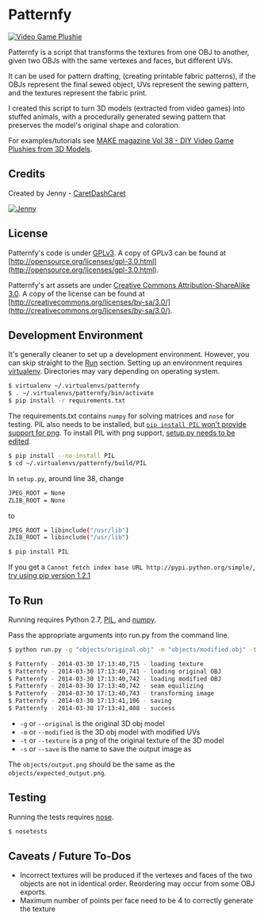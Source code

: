 Patternfy
============

[![Video Game Plushie](http://i1115.photobucket.com/albums/k552/caretdashcaret/2014-03/0_zpsd_zps60b0f522.jpg)](http://makezine.com/projects/make-38-cameras-and-av/video-game-plushies/)

Patternfy is a script that transforms the textures from one OBJ to another,
given two OBJs with the same vertexes and faces, but different UVs.

It can be used for pattern drafting, (creating printable fabric patterns), if the OBJs represent the final sewed object,
UVs represent the sewing pattern, and the textures represent the fabric print.

I created this script to turn 3D models (extracted from video games) into stuffed animals,
with a procedurally generated sewing pattern that preserves the model's original shape and coloration.

For examples/tutorials see [MAKE magazine Vol 38 - DIY Video Game Plushies from 3D Models](http://makezine.com/projects/make-38-cameras-and-av/video-game-plushies/).

Credits
-------------

Created by Jenny - [CaretDashCaret](http://caretdashcaret.wordpress.com/)

[![Jenny](http://i1115.photobucket.com/albums/k552/caretdashcaret/2014-03/About5_zps7f79c497.jpg)](http://caretdashcaret.wordpress.com/)

License
-------------

Patternfy's code is under [GPLv3](http://opensource.org/licenses/gpl-3.0.html).
A copy of GPLv3 can be found at [http://opensource.org/licenses/gpl-3.0.html](http://opensource.org/licenses/gpl-3.0.html).

Patternfy's art assets are under [Creative Commons Attribution-ShareAlike 3.0](http://creativecommons.org/licenses/by-sa/3.0/).
A copy of the license can be found at [http://creativecommons.org/licenses/by-sa/3.0/](http://creativecommons.org/licenses/by-sa/3.0/).

Development Environment
-------------

It's generally cleaner to set up a development environment. However, you can skip straight to the [Run](https://github.com/caretdashcaret/Patternfy#testing) section.
Setting up an environment requires [virtualenv](https://pypi.python.org/pypi/virtualenv). Directories may vary depending on operating system.

```sh
$ virtualenv ~/.virtualenvs/patternfy
$ . ~/.virtualenvs/patternfy/bin/activate
$ pip install -r requirements.txt
```

The requirements.txt contains `numpy` for solving matrices and `nose` for testing.
PIL also needs to be installed, but [`pip install PIL` won't provide support for png](http://jamie.curle.io/blog/webfaction-installing-pil/).
To install PIL with png support, [setup.py needs to be edited](http://stackoverflow.com/questions/4435016/install-pil-on-virtualenv-with-libjpeg).

```sh
$ pip install --no-install PIL
$ cd ~/.virtualenvs/patternfy/build/PIL
```

In `setup.py`, around line 38, change
```sh
JPEG_ROOT = None
ZLIB_ROOT = None
```
to
```sh
JPEG_ROOT = libinclude("/usr/lib")
ZLIB_ROOT = libinclude("/usr/lib")
```

```sh
$ pip install PIL
```

If you get a ```Cannot fetch index base URL http://pypi.python.org/simple/```,
[try using pip version 1.2.1](http://stackoverflow.com/questions/21294997/pip-connection-failure-cannot-fetch-index-base-url-http-pypi-python-org-simpl)

To Run
-------------

Running requires Python 2.7, [PIL](http://www.pythonware.com/products/pil/), and [numpy](http://www.numpy.org/).

Pass the appropriate arguments into run.py from the command line.

```sh
$ python run.py -g "objects/original.obj" -m "objects/modified.obj" -t "objects/original_texture.png" -s "objects/output.png"

$ Patternfy - 2014-03-30 17:13:40,715 - loading texture
$ Patternfy - 2014-03-30 17:13:40,741 - loading original OBJ
$ Patternfy - 2014-03-30 17:13:40,742 - loading modified OBJ
$ Patternfy - 2014-03-30 17:13:40,742 - seam equilizing
$ Patternfy - 2014-03-30 17:13:40,743 - transforming image
$ Patternfy - 2014-03-30 17:13:41,106 - saving
$ Patternfy - 2014-03-30 17:13:41,408 - success
```

* `-g` or `--original` is the original 3D obj model
* `-m` or `--modified` is the 3D obj model with modified UVs
* `-t` or `--texture` is a png of the original texture of the 3D model
* `-s` or `--save` is the name to save the output image as

The `objects/output.png` should be the same as the `objects/expected_output.png`.

Testing
-------------

Running the tests requires [nose](https://nose.readthedocs.org/en/latest/).

```sh
$ nosetests
```

Caveats / Future To-Dos
-------------

* Incorrect textures will be produced if the vertexes and faces of the two objects are not in identical order. Reordering may occur from some OBJ exports.
* Maximum number of points per face need to be 4 to correctly generate the texture
